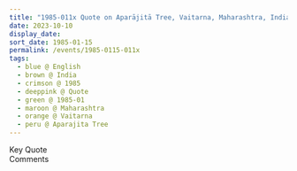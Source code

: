 ```yaml
---
title: "1985-011x Quote on Aparājitā Tree, Vaitarna, Maharashtra, India (year not sure)"
date: 2023-10-10
display_date: 
sort_date: 1985-01-15
permalink: /events/1985-0115-011x
tags:
  - blue @ English
  - brown @ India
  - crimson @ 1985
  - deeppink @ Quote
  - green @ 1985-01
  - maroon @ Maharashtra
  - orange @ Vaitarna
  - peru @ Aparajita Tree
---
```


<wave-list>
  <list-title color="green" width="75">Key Quote</list-title>
  <list-item color="BlanchedAlmond"  width="200"></list-item>
  <list-item color="Lavender"></list-item>
  <list-item color="BlanchedAlmond"></list-item>
</wave-list>

<br>

<wave-list>
  <list-title color="green" width="75">Comments</list-title>
  <list-item color="BlanchedAlmond"  width="200"></list-item>
  <list-item color="Lavender"></list-item>
  <list-item color="BlanchedAlmond"></list-item>
</wave-list>